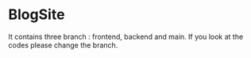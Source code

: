 # BlogSite
It contains three branch : frontend, backend and main. If you look at the codes please change the branch.

